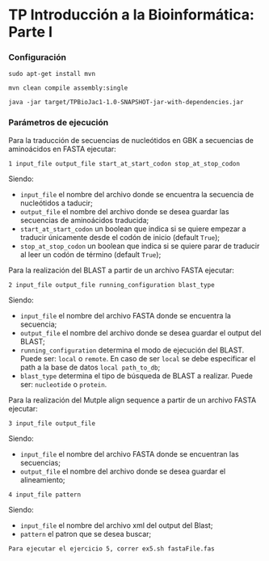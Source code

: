 # TP Introducción a la Bioinformática: Parte I
### Configuración
`sudo apt-get install mvn`

`mvn clean compile assembly:single`

`java -jar target/TPBioJac1-1.0-SNAPSHOT-jar-with-dependencies.jar`

### Parámetros de ejecución
Para la traducción de secuencias de nucleótidos en GBK a secuencias de aminoácidos en FASTA ejecutar:

`1 input_file output_file start_at_start_codon stop_at_stop_codon`

Siendo:
* `input_file` el nombre del archivo donde se encuentra la secuencia de nucleótidos a taducir;
* `output_file` el nombre del archivo donde se desea guardar las secuencias  de aminoácidos traducida;
* `start_at_start_codon` un boolean que indica si se quiere empezar a traducir únicamente desde el codón de inicio (default `True`);
* `stop_at_stop_codon` un boolean que indica si se quiere parar de traducir al leer un codón de término  (default `True`);

Para la realización del BLAST a partir de un archivo FASTA ejecutar:

`2 input_file output_file running_configuration blast_type`

Siendo:
* `input_file` el nombre del archivo FASTA donde se encuentra la secuencia;
* `output_file` el nombre del archivo donde se desea guardar el output del BLAST;
* `running_configuration` determina el modo de ejecución del BLAST. Puede ser: `local` o `remote`. En caso de ser `local` se debe especificar el path a la base de datos `local path_to_db`;
* `blast_type` determina el tipo de búsqueda de BLAST a realizar. Puede ser: `nucleotide` o `protein`.

Para la realización del Mutple align sequence a partir de un archivo FASTA ejecutar:

`3 input_file output_file`

Siendo:
* `input_file` el nombre del archivo FASTA donde se encuentran las secuencias;
* `output_file` el nombre del archivo donde se desea guardar el alineamiento;



`4 input_file pattern`

Siendo:
* `input_file` el nombre del archivo xml del output del Blast;
* `pattern` el patron que se desea buscar;

`Para ejecutar el ejercicio 5, correr ex5.sh fastaFile.fas`